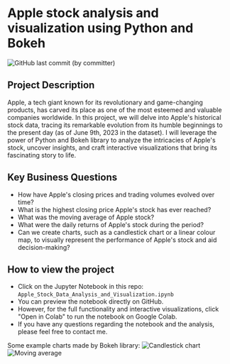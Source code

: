 # Apple stock analysis and visualization using Python and Bokeh
![GitHub last commit (by committer)](https://img.shields.io/github/last-commit/longnguyendata/apple-stock-analysis-and-visualization)

## Project Description
Apple, a tech giant known for its revolutionary and game-changing products, has carved its place as one of the most esteemed and valuable companies worldwide. In this project, we will delve into Apple's historical stock data, tracing its remarkable evolution from its humble beginnings to the present day (as of June 9th, 2023 in the dataset). I will leverage the power of Python and Bokeh library to analyze the intricacies of Apple's stock, uncover insights, and craft interactive visualizations that bring its fascinating story to life.

## Key Business Questions
- How have Apple's closing prices and trading volumes evolved over time?
- What is the highest closing price Apple's stock has ever reached?
- What was the moving average of Apple stock?
- What were the daily returns of Apple's stock during the period?
- Can we create charts, such as a candlestick chart or a linear colour map, to visually represent the performance of Apple's stock and aid decision-making?

## How to view the project
- Click on the Jupyter Notebook in this repo: `Apple_Stock_Data_Analysis_and_Visualization.ipynb`
- You can preview the notebook directly on GitHub.
- However, for the full functionality and interactive visualizations, click "Open in Colab" to run the notebook on Google Colab.
- If you have any questions regarding the notebook and the analysis, please feel free to contact me.

Some example charts made by Bokeh library:
![Candlestick chart](https://raw.githubusercontent.com/longnguyendata/apple-stock-analysis-and-visualization/main/img/candlestick_chart_example.png)
![Moving average](https://raw.githubusercontent.com/longnguyendata/apple-stock-analysis-and-visualization/main/img/moving_average_2011_to_present.png)
